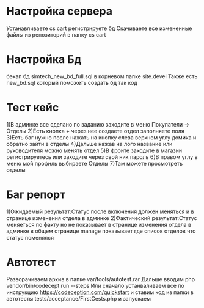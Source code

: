 # Настройка сервера
Устанавливаете cs cart
регистрируете бд
Скачиваете все измененные файлы из репозиторий в папку cs cart
# Настройка Бд
бэкап бд simtech_new_bd_full.sql в корневом папке site.devel
Также есть new_bd.sql который поможеть создать бд так код
# Тест кейс
1)В админке все сделано по заданию заходите в меню Покупатели -> Отделы
2)Есть кнопка + через нее создаете отдел заполняете поля
3)Есть баг нужно после нажать на кнопку слева верхнем углу домика и обратно зайти в отделы
4)Дальше нажав на лого название или руководителя можно менять отдел
5)В фронте заходите в магазин регистрируетесь или заходите через свой ник пароль
6)В правом углу в меню мой профиль выбираете Отделы
7)Там можете просмотреть отделы
# Баг репорт
1)Ожидаемый результат:Статус после включения должен меняться и в странице изменения отдела в админке
2)Фактический результат:Статус меняеться по факту но не показывает в странице изменения отдела в админке в общем странице manage показывает где список отделов что статус поменялся
# Автотест
Разворачиваем архив в папке var/tools/autotest.rar
Дальше вводим php vendor/bin/codecept run --steps
Или сначало устанваливаем все по инструкцию https://codeception.com/quickstart
и ставим код из папки в автотесты tests/acceptance/FirstCests.php
и запускаем
